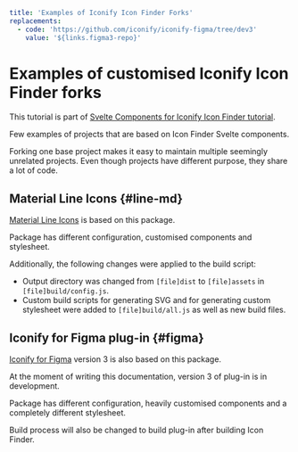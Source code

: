 ```yaml
title: 'Examples of Iconify Icon Finder Forks'
replacements:
  - code: 'https://github.com/iconify/iconify-figma/tree/dev3'
    value: '${links.figma3-repo}'
```

# Examples of customised Iconify Icon Finder forks

This tutorial is part of [Svelte Components for Iconify Icon Finder tutorial](./index.md).

Few examples of projects that are based on Icon Finder Svelte components.

Forking one base project makes it easy to maintain multiple seemingly unrelated projects. Even though projects have different purpose, they share a lot of code.

## Material Line Icons {#line-md}

[Material Line Icons](https://github.com/cyberalien/line-md) is based on this package.

Package has different configuration, customised components and stylesheet.

Additionally, the following changes were applied to the build script:

- Output directory was changed from `[file]dist` to `[file]assets` in `[file]build/config.js`.
- Custom build scripts for generating SVG and for generating custom stylesheet were added to `[file]build/all.js` as well as new build files.

## Iconify for Figma plug-in {#figma}

[Iconify for Figma](https://github.com/iconify/iconify-figma/tree/dev3) version 3 is also based on this package.

At the moment of writing this documentation, version 3 of plug-in is in development.

Package has different configuration, heavily customised components and a completely different stylesheet.

Build process will also be changed to build plug-in after building Icon Finder.
